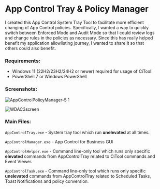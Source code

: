 # App Control Tray & Policy Manager

I created this App Control System Tray Tool to facilitate more efficient changing of App Control policies. Specifically, I wanted a way to quickly switch between Enforced Mode and Audit Mode so that I could review logs and change rules in the policies as necessary. Since this has really helped benefit my application allowlisting journey, I wanted to share it so that others could also benefit. 

### Requirements:

- Windows 11 (22H2/23H2/24H2 or newer) required for usage of CiTool
- PowerShell 7 or Windows PowerShell


### Screenshots:

![AppControlPolicyManager-5 1](https://github.com/user-attachments/assets/d6f05cdb-19d8-4bde-b992-efc4b54d1705)

![WDAC3screen](https://github.com/user-attachments/assets/e3294dd1-3eb1-4b38-8899-7c935303b7b9)


### Main Files:

`AppControlTray.exe` - System tray tool which run **unelevated** at all times.

`AppControlManager.exe` - App Control for Business GUI

`AppControlHelper.exe` - Command line-only tool which runs only specific **elevated** commands from AppControlTray related to CiTool commands and Event Viewer.

`AppControlTask.exe` - Command line-only tool which runs only specific **unelevated** commands from AppControlTray related to Scheduled Tasks, Toast Notifications and policy conversion.

